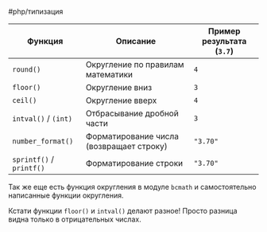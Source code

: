 #php/типизация 

| Функция                  | Описание                                 | Пример результата (`3.7`) |
| ------------------------ | ---------------------------------------- | ------------------------- |
| `round()`                | Округление по правилам математики        | `4`                       |
| `floor()`                | Округление вниз                          | `3`                       |
| `ceil()`                 | Округление вверх                         | `4`                       |
| `intval()` / `(int)`     | Отбрасывание дробной части               | `3`                       |
| `number_format()`        | Форматирование числа (возвращает строку) | `"3.70"`                  |
| `sprintf()` / `printf()` | Форматирование строки                    | `"3.70"`                  |
Так же еще есть функция округления в модуле `bcmath` и самостоятельно написанные функции округления.

Кстати функции `floor()` и `intval()` делают разное! Просто разница видна только в отрицательных числах.

